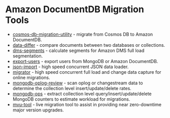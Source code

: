 # Amazon DocumentDB Migration Tools

* [cosmos-db-migration-utility](./cosmos-db-migration-utility) - migrate from Cosmos DB to Amazon DocumentDB.
* [data-differ](./data-differ) - compare documents between two databases or collections.
* [dms-segments](./dms-segments) - calculate segments for Amazon DMS full load segmentation.
* [export-users](./export-users) - export users from MongoDB or Amazon DocumentDB.
* [json-import](./json-import) - high speed concurrent JSON data loader.
* [migrator](./migrator) - high speed concurrent full load and change data capture for online migrations.
* [mongodb-oplog-review](./mongodb-oplog-review) - scan oplog or changestream data to determine the collection level insert/update/delete rates.
* [mongodb-ops](./mongodb-ops) - extract collection level query/insert/update/delete MongoDB counters to estimate workload for migrations.
* [mvu-tool](./mvu-tool) - live migration tool to assist in providing near zero-downtime major version upgrades.
